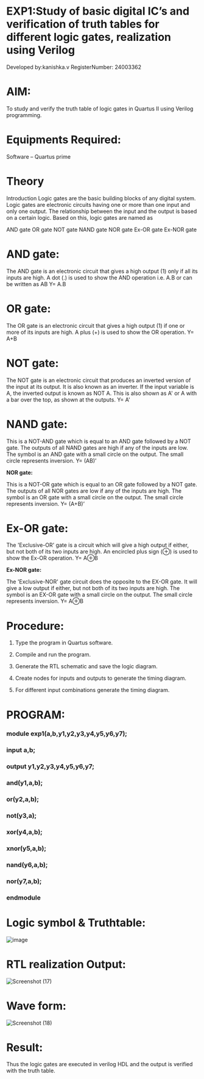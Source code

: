 # EXP1:Study of basic digital IC’s and verification of truth tables for different logic gates, realization using Verilog

Developed by:kanishka.v     RegisterNumber: 24003362

# **AIM:** 

To study and verify the truth table of logic gates in Quartus II using Verilog programming.

# **Equipments Required:**

Software – Quartus prime 

# **Theory**

Introduction Logic gates are the basic building blocks of any digital system. Logic gates are electronic circuits having one or more than one input and only one output. The relationship between the input and the output is based on a certain logic. Based on this, logic gates are named as

AND gate OR gate NOT gate NAND gate NOR gate Ex-OR gate Ex-NOR gate

# **AND gate:**

The AND gate is an electronic circuit that gives a high output (1) only if all its inputs are high. A dot (.) is used to show the AND operation i.e. A.B or can be written as AB
Y= A.B

# **OR gate:** 

The OR gate is an electronic circuit that gives a high output (1) if one or more of its inputs are high. A plus (+) is used to show the OR operation.
Y= A+B

# **NOT gate:**

The NOT gate is an electronic circuit that produces an inverted version of the input at its output. It is also known as an inverter. If the input variable is A, the inverted output is known as NOT A. This is also shown as A' or A with a bar over the top, as shown at the outputs.
Y= A'

# **NAND gate:**

This is a NOT-AND gate which is equal to an AND gate followed by a NOT gate. The outputs of all NAND gates are high if any of the inputs are low. The symbol is an AND gate with a small circle on the output. The small circle represents inversion.
Y= (AB)’

**NOR gate:**

This is a NOT-OR gate which is equal to an OR gate followed by a NOT gate. The outputs of all NOR gates are low if any of the inputs are high. The symbol is an OR gate with a small circle on the output. The small circle represents inversion.
Y= (A+B)’

# **Ex-OR gate:**

The 'Exclusive-OR' gate is a circuit which will give a high output if either, but not both of its two inputs are high. An encircled plus sign (⊕) is used to show the Ex-OR operation.
Y= A⊕B

**Ex-NOR gate:**

The 'Exclusive-NOR' gate circuit does the opposite to the EX-OR gate. It will give a low output if either, but not both of its two inputs are high. The symbol is an EX-OR gate with a small circle on the output. The small circle represents inversion.
Y= A⊕B

# **Procedure:** 

1.	Type the program in Quartus software.

2.	Compile and run the program.

3.	Generate the RTL schematic and save the logic diagram.

4.	Create nodes for inputs and outputs to generate the timing diagram.

5.	For different input combinations generate the timing diagram.


# **PROGRAM:**

### module exp1(a,b,y1,y2,y3,y4,y5,y6,y7);
### input a,b;
### output y1,y2,y3,y4,y5,y6,y7;
### and(y1,a,b);
### or(y2,a,b);
### not(y3,a);
### xor(y4,a,b);
### xnor(y5,a,b);
### nand(y6,a,b);
### nor(y7,a,b);
### endmodule 

 
# **Logic symbol & Truthtable:**


![image](https://github.com/user-attachments/assets/3b5dfcc4-aa02-4b15-b504-e8ba905ae224)





# **RTL realization Output:** 




![Screenshot (17)](https://github.com/user-attachments/assets/0342b8fc-a2c1-45cb-b8e3-64f2c2a500a6)


# **Wave form:**


![Screenshot (18)](https://github.com/user-attachments/assets/6b9ce9ea-5fec-4199-8357-3448181ef57c)




# **Result:**
 Thus the logic gates are executed in verilog HDL and the output is verified with the truth table.

